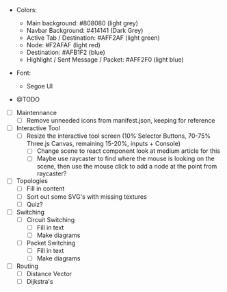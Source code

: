 * Colors:
    * Main background: #808080 (light grey)
    * Navbar Background: #414141 (Dark Grey)
    * Active Tab / Destination: #AFF2AF (light green)
    * Node: #F2AFAF (light red)
    * Destination: #AFB1F2 (blue)
    * Highlight / Sent Message / Packet: #AFF2F0 (light blue)

* Font: 
    * Segoe UI

* @TODO 

- [ ] Maintennance
    - [ ] Remove unneeded icons from manifest.json, keeping for reference

- [ ] Interactive Tool
  -   [ ] Resize the interactive tool screen (10% Selector Buttons, 70-75% Three.js Canvas, remaining 15-20%, inputs + Console)
    - [ ] Change scene to react component look at medium article for this
    - [ ] Maybe use raycaster to find where the mouse is looking on the scene, then use the mouse click to add a node at the point from raycaster?

- [ ] Topologies
    - [ ] Fill in content
    - [ ] Sort out some SVG's with missing textures
    - [ ] Quiz?

- [ ] Switching
    - [ ] Circuit Switching
        - [ ] Fill in text
        - [ ] Make diagrams
    - [ ] Packet Switching
        - [ ] Fill in text
        - [ ] Make diagrams

- [ ] Routing
    - [ ] Distance Vector
    - [ ] Dijkstra's
